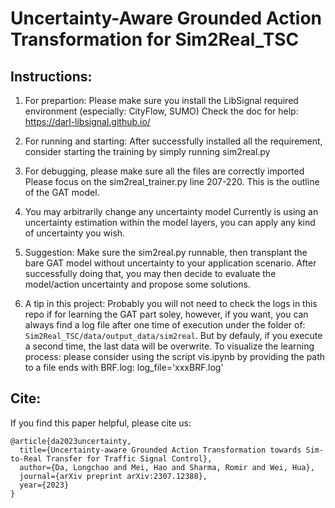 
# Uncertainty-Aware Grounded Action Transformation for Sim2Real_TSC


## Instructions:

1. For prepartion: 
Please make sure you install the LibSignal required environment (especially: CityFlow, SUMO)
Check the doc for help: https://darl-libsignal.github.io/

2. For running and starting:
After successfully installed all the requirement, consider starting the training by simply running sim2real.py

3. For debugging, please make sure all the files are correctly imported
Please focus on the sim2real_trainer.py line 207-220. This is the outline of the GAT model.

4. You may arbitrarily change any uncertainty model 
Currently is using an uncertainty estimation within the model layers, you can apply any kind of uncertainty you wish.

5. Suggestion:
Make sure the sim2real.py runnable, then transplant the bare GAT model without uncertainty to your application scenario.
After successfully doing that, you may then decide to evaluate the model/action uncertainty and propose some solutions.

6. A tip in this project:
Probably you will not need to check the logs in this repo if for learning the GAT part soley, however, if you want, you can always find a log file after
one time of execution under the folder of: `Sim2Real_TSC/data/output_data/sim2real`. But by defauly, if you execute a second time, the last data will be overwrite.
To visualize the learning process: please consider using the script vis.ipynb by providing the path to a file ends with BRF.log: log_file='xxxBRF.log'




## Cite:
If you find this paper helpful, please cite us:
```
@article{da2023uncertainty,
  title={Uncertainty-aware Grounded Action Transformation towards Sim-to-Real Transfer for Traffic Signal Control},
  author={Da, Longchao and Mei, Hao and Sharma, Romir and Wei, Hua},
  journal={arXiv preprint arXiv:2307.12388},
  year={2023}
}
```

